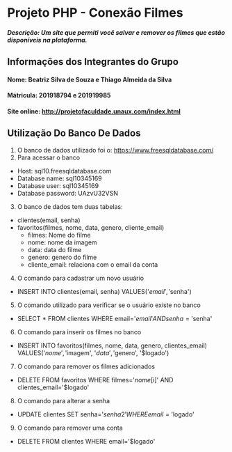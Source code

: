# Projeto PHP - Conexão Filmes

##### Descrição: Um site que permiti você salvar e remover os filmes que estão disponíveis na plataforma.

## Informações dos Integrantes do Grupo
#### Nome: Beatriz Silva de Souza e Thiago Almeida da Silva
#### Mátricula: 201918794 e 201919985

#### Site online: http://projetofaculdade.unaux.com/index.html

## Utilização Do Banco De Dados

1. O banco de dados utilizado foi o: https://www.freesqldatabase.com/
2. Para acessar o banco 
- Host: sql10.freesqldatabase.com
- Database name: sql10345169
- Database user: sql10345169
- Database password: UAzvU32VSN
3. O banco de dados tem duas tabelas: 
- clientes(email, senha)
- favoritos(filmes, nome, data, genero, cliente_email)
    - filmes: Nome do filme
    - nome: nome da imagem
    - data: data do filme
    - genero: genero do filme
    - cliente_email: relaciona com o email da conta
4. O comando para cadastrar um novo usuário
- INSERT INTO clientes(email, senha) VALUES('$email', '$senha')
5. O comando utilizado para verificar se o usuário existe no banco
- SELECT * FROM clientes WHERE email='$email' AND senha='$senha'
6. O comando para inserir os filmes no banco
- INSERT INTO favoritos(filmes, nome, data, genero, clientes_email) VALUES('$nome', '$imagem', '$data', '$genero', '$logado')
7. O comando para remover os filmes adicionados
- DELETE FROM favoritos WHERE filmes='$nome[$i]' AND clientes_email='$logado'
8. O comando para alterar a senha
- UPDATE clientes SET senha='$senha2' WHERE email='$logado'
9. O comando para remover uma conta
- DELETE FROM clientes WHERE email='$logado'
